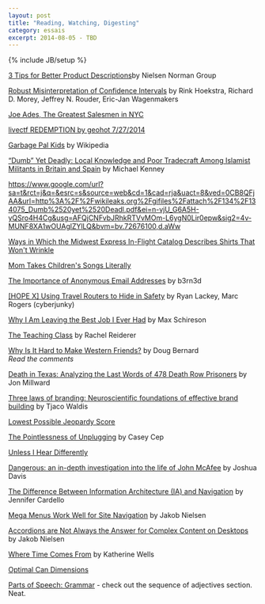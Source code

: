 ```yaml
---
layout: post
title: "Reading, Watching, Digesting"
category: essais
excerpt: 2014-08-05 - TBD
---
```

{% include JB/setup %}

[3 Tips for Better Product Descriptions](http://www.nngroup.com/articles/product-descriptions/)by Nielsen Norman Group

[Robust Misinterpretation of Confidence Intervals](http://www.ejwagenmakers.com/inpress/HoekstraEtAlPBR.pdf) by Rink Hoekstra, Richard D. Morey, Jeffrey N. Rouder, Eric-Jan Wagenmakers

[Joe Ades, The Greatest Salesmen in NYC](https://www.youtube.com/watch?v=HCUct4NlxE0)

[livectf REDEMPTION by geohot 7/27/2014](https://www.youtube.com/watch?v=td1KEUhlSuk)  

[Garbage Pal Kids](http://en.wikipedia.org/wiki/Garbage_Pail_Kids) by Wikipedia

[“Dumb” Yet Deadly: Local Knowledge and Poor Tradecraft Among Islamist Militants in Britain and Spain](https://www.google.com/url?sa=t&rct=j&q=&esrc=s&source=web&cd=1&cad=rja&uact=8&ved=0CB8QFjAA&url=http%3A%2F%2Fwikileaks.org%2Fgifiles%2Fattach%2F134%2F134075_Dumb%2520yet%2520Deadl.pdf) by Michael Kenney  

https://www.google.com/url?sa=t&rct=j&q=&esrc=s&source=web&cd=1&cad=rja&uact=8&ved=0CB8QFjAA&url=http%3A%2F%2Fwikileaks.org%2Fgifiles%2Fattach%2F134%2F134075_Dumb%2520yet%2520Deadl.pdf&ei=n-vjU_G6A5H-yQSro4H4Cg&usg=AFQjCNFvbJRhkRTVvMOm-L6ygN0Lir0epw&sig2=4v-MUNF8XA1wOUAglZYlLQ&bvm=bv.72676100,d.aWw

[Ways in Which the Midwest Express In-Flight Catalog Describes Shirts That Won't Wrinkle](http://www.mcsweeneys.net/articles/ways-in-which-the-midwest-express-in-flight-catalog-describes-shirts-that-wont-wrinkle)

[Mom Takes Children's Songs Literally](http://www.mcsweeneys.net/articles/mom-takes-childrens-songs-literally)

[The Importance of Anonymous Email Addresses](http://www.b3rn3d.com/blog/2014/05/16/email/) by b3rn3d  

[[HOPE X] Using Travel Routers to Hide in Safety](https://www.youtube.com/watch?v=sLzhrjuDQfY) by Ryan Lackey, Marc Rogers (cyberjunky)  

[Why I Am Leaving the Best Job I Ever Had](http://maxschireson.com/2014/08/05/1137/?blogsub=subscribed#blog_subscription-3) by Max Schireson

[The Teaching Class](http://www.guernicamag.com/features/the-teaching-class/) by Rachel Reiderer

[Why Is It Hard to Make Western Friends?](http://blogs.voanews.com/student-union/2014/02/24/why-is-it-hard-to-make-western-friends/) by Doug Bernard  
*Read the comments*

[Death in Texas: Analyzing the Last Words of 478 Death Row Prisoners](http://jonmillward.com/blog/psychological-subtleties/death-in-texas-analyzing-the-last-words-of-478-death-row-prisoners/) by Jon Millward


[Three laws of branding: Neuroscientific foundations of effective brand building](http://www.palgrave-journals.com/bm/journal/v16/n3/full/2550139a.html) by Tjaco Waldis

[Lowest Possible Jeopardy Score](http://www.datagenetics.com/blog/april32014/index.html)

[The Pointlessness of Unplugging](http://www.newyorker.com/online/blogs/culture/2014/03/the-pointlessness-of-unplugging.html) by Casey Cep

[Unless I Hear Differently](http://unlessiheardifferently.com/)

[Dangerous: an in-depth investigation into the life of John McAfee](http://www.wired.co.uk/magazine/archive/2013/02/features/dangerous/viewall) by Joshua Davis

[The Difference Between Information Architecture (IA) and Navigation](http://www.nngroup.com/articles/ia-vs-navigation) by Jennifer Cardello

[Mega Menus Work Well for Site Navigation](http://www.nngroup.com/articles/mega-menus-work-well/) by Jakob Nielsen 

[Accordions are Not Always the Answer for Complex Content on Desktops](http://www.nngroup.com/articles/accordions-complex-content/) by Jakob Nielsen

[Where Time Comes From](http://www.theatlantic.com/video/index/358609/where-time-comes-from/) by Katherine Wells 

[Optimal Can Dimensions](http://www.datagenetics.com/blog/august12014/index.html)

[Parts of Speech: Grammar](http://www.enchantedlearning.com/grammar/partsofspeech/) - check out the sequence of adjectives section. Neat.

<a href="https://plus.google.com/+VincentBarr0?rel=author"></a>